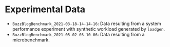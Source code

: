 # Experimental Data
* `BuzzBlogBenchmark_2021-03-18-14-14-16`: Data resulting from a system
performance experiment with synthetic workload generated by `loadgen`.
* `BuzzBlogBenchmark_2021-05-02-03-10-06`: Data resulting from a microbenchmark.
